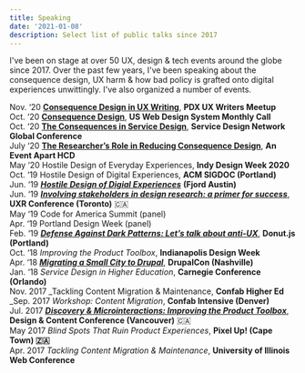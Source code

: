 ```yaml
---
title: Speaking
date: '2021-01-08'
description: Select list of public talks since 2017
---
```


I've been on stage at over 50 UX, design & tech events around the globe since 2017. Over the past few years, I've been speaking about the consequence design, UX harm & how bad policy is grafted onto digital experiences unwittingly. I've also organized a number of events.

Nov. ‘20 [**Consequence Design in UX Writing**](https://www.meetup.com/portland-ux-writers-community/events/274434437/), **PDX UX Writers Meetup**  
Oct. ‘20 [**Consequence Design**](https://youtu.be/Aw5ovySXf6o?t=1430), **US Web Design System Monthly Call**  
Oct. ‘20 [**The Consequences in Service Design**](https://www.servicedesignglobalconference.com/website/1326/sdgc20/#SDGC20%20Speakers), **Service Design Network Global Conference**  
July ‘20 [**The Researcher’s Role in Reducing Consequence Design**](https://aneventapart.com/event/online-0720#s24059), **An Event Apart HCD**  
May ‘20 Hostile Design of Everyday Experiences, **Indy Design Week 2020**  
Oct. ‘19 Hostile Design of Digital Experiences, **ACM SIGDOC (Portland)**  
Jun. ‘19 [**_Hostile Design of Digial Experiences_**](https://speakerdex.co/ronbronson/hostile-design-of-digital-experiences-f6054e73) **(Fjord Austin)**  
Jun. ‘19 [**_Involving stakeholders in design research: a primer for success_**](http://uxrconference.com/ron-bronson.html), **UXR Conference (Toronto)** 🇨🇦  
May ‘19 Code for America Summit (panel)  
Apr. ‘19 Portland Design Week (panel)  
Feb. ‘19 [**_Defense Against Dark Patterns: Let’s talk about anti-UX_**](https://youtu.be/3nLretWklAo), **Donut.js (Portland)**  
Oct. ‘18 _Improving the Product Toolbox_, **Indianapolis Design Week**  
Apr. ‘18 [**_Migrating a Small City to Drupal_**](https://www.youtube.com/watch?v=REUJCWpFOcI), **DrupalCon (Nashville)**  
Jan. ‘18 _Service Design in Higher Education_, **Carnegie Conference (Orlando)**  
Nov. 2017 _Tackling Content Migration & Maintenance, **Confab Higher Ed**  
_Sep. 2017 _Workshop: Content Migration_, **Confab Intensive (Denver)**  
Jul. 2017 [**_Discovery & Microinteractions: Improving the Product Toolbox_**](https://vimeo.com/228911684), **Design & Content Conference (Vancouver)** 🇨🇦  
May 2017 _Blind Spots That Ruin Product Experiences_, **Pixel Up! (Cape Town) 🇿🇦**  
Apr. 2017 _Tackling Content Migration & Maintenance_, **University of Illinois Web Conference**